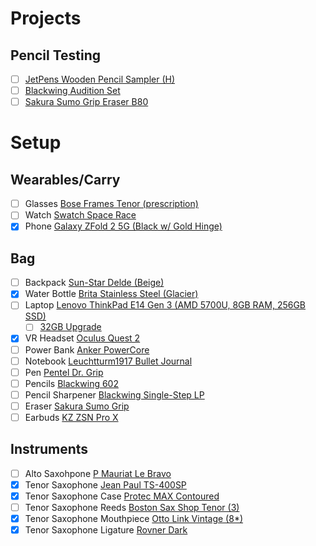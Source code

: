 # Projects

## Pencil Testing
- [ ] [JetPens Wooden Pencil Sampler (H)](https://www.jetpens.com/JetPens-Wooden-Pencil-Sampler-H/pd/17915)
- [ ] [Blackwing Audition Set](https://blackwing602.com/products/blackwing-audition-set-of-4-pencils)
- [ ] [Sakura Sumo Grip Eraser B80](https://www.jetpens.com/Sakura-Sumo-Grip-Eraser-B80/pd/20740)

# Setup

## Wearables/Carry
- [ ] Glasses [Bose Frames Tenor (prescription)](https://www.lensabl.com/bose-eyewear/bose-tenor)
- [ ] Watch [Swatch Space Race](https://www.swatch.com/en-us/space-race-suoz339/SUOZ339.html)
- [x] Phone [Galaxy ZFold 2 5G (Black w/ Gold Hinge)](https://www.samsung.com/levant/smartphones/galaxy-z-fold2/)

## Bag
- [ ] Backpack [Sun-Star Delde (Beige)](https://www.jetpens.com/Sun-Star-Delde-Tote-Backpack-Beige/pd/28776)
- [x] Water Bottle [Brita Stainless Steel (Glacier)](https://www.amazon.com/Brita-Premium-Filtering-Bottle-Filter/dp/B07QVTQ4ZS)
- [ ] Laptop [Lenovo ThinkPad E14 Gen 3 (AMD 5700U, 8GB RAM, 256GB SSD)](https://www.lenovo.com/us/en/p/laptops/thinkpad/thinkpade/thinkpad-e14-gen-3-(14”-amd)/22tpe14e4a3)
  - [ ] [32GB Upgrade](https://www.amazon.com/dp/B07ZLC7VNH)
- [x] VR Headset [Oculus Quest 2](https://www.oculus.com/quest-2/) 
- [ ] Power Bank [Anker PowerCore](https://www.amazon.com/Anker-Charger-PowerCore-Portable-Delivery/dp/B07XRJZXKY)
- [ ] Notebook [Leuchtturm1917 Bullet Journal](https://www.jetpens.com/Leuchtturm1917-Bullet-Journal-2nd-Edition-Medium-A5-Blush-Dotted/pd/31393)
- [ ] Pen [Pentel Dr. Grip](https://www.jetpens.com/Pilot-Dr.-Grip-G-Spec-Frost-Color-Ballpoint-Pen-0.7-mm-Frost-Pink-Body-Black-Ink/pd/8918)
- [ ] Pencils [Blackwing 602](https://www.jetpens.com/Blackwing-602-Pencil-Pack-of-12/pd/8117)
- [ ] Pencil Sharpener [Blackwing Single-Step LP](https://www.jetpens.com/Blackwing-One-Step-Long-Point-Pencil-Sharpener-Black/pd/29156)
- [ ] Eraser [Sakura Sumo Grip](https://www.jetpens.com/Sakura-Sumo-Grip-Retractable-Eraser/pd/20742)
- [ ] Earbuds [KZ ZSN Pro X](https://www.amazon.com/Earphone-Earbuds-Headphones-Compatibility-Computer/dp/B08BC4RFS7)

## Instruments
- [ ] Alto Saxohpone [P Mauriat Le Bravo](https://sax.co.uk/products/p-mauriat-le-bravo-alto-sax)
- [x] Tenor Saxophone [Jean Paul TS-400SP](https://www.amazon.com/Jean-Paul-USA-Silver-Plated-TS-400SP/dp/B07VHYMDLK)
- [x] Tenor Saxophone Case [Protec MAX Contoured](https://www.wwbw.com/Protec-MAX-Contoured-Tenor-Saxophone-Case-620487-620487000000000.wwbw)
- [ ] Tenor Saxophone Reeds [Boston Sax Shop Tenor (3)](https://www.bostonsaxshop.com/shop/p/custom-tenor-reeds)
- [x] Tenor Saxophone Mouthpiece [Otto Link Vintage (8*)](https://www.wwbw.com/Otto-Link-Vintage-Series-Hard-Rubber-Tenor-Saxophone-Mouthpiece-583770.wwbw)
- [x] Tenor Saxophone Ligature [Rovner Dark](https://www.wwbw.com/Rovner-Dark-Tenor-Saxophone-Ligature-and-Cap-472499.wwbw) 
